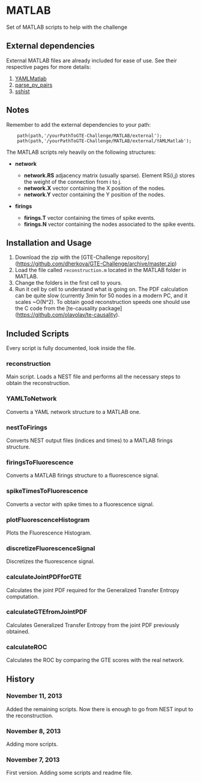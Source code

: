 # MATLAB
Set of MATLAB scripts to help with the challenge

## External dependencies
External MATLAB files are already included for ease of use. See their
respective pages for more details:

1. [YAMLMatlab](https://code.google.com/p/yamlmatlab/)
2. [parse_pv_pairs](http://www.mathworks.com/matlabcentral/fileexchange/9082-parsepvpairs)
3. [sshist](http://www.mathworks.com/matlabcentral/fileexchange/24913-histogram-binwidth-optimization)

## Notes
Remember to add the external dependencies to your path:

        path(path,'/yourPathToGTE-Challenge/MATLAB/external');
        path(path,'/yourPathToGTE-Challenge/MATLAB/external/YAMLMatlab');

The MATLAB scripts rely heavily on the following structures:

* **network**
  * **network.RS** adjacency matrix (usually sparse). Element RS(i,j) stores
    the weight of the connection from i to j.
  * **network.X** vector containing the X position of the nodes.
  * **network.Y** vector containing the Y position of the nodes.

* **firings**
  * **firings.T** vector containing the times of spike events.
  * **firings.N** vector containing the nodes associated to the spike
    events.

## Installation and Usage
1. Download the zip with the [GTE-Challenge repository] (https://github.com/dherkova/GTE-Challenge/archive/master.zip)
2. Load the file called `reconstruction.m` located in the MATLAB folder in MATLAB.
3. Change the folders in the first cell to yours.
4. Run it cell by cell to understand what is going on. The PDF
   calculation can be quite slow (currently 3min for 50 nodes in a
modern PC, and it scales ~O(N^2). To obtain good reconstruction speeds
one should use the C code from the [te-causality package] (https://github.com/olavolav/te-causality).

## Included Scripts
Every script is fully documented, look inside the file.

### reconstruction
Main script. Loads a NEST file and performs all the necessary steps to
obtain the reconstruction.

### YAMLToNetwork
Converts a YAML network structure to a MATLAB one.

### nestToFirings
Converts NEST output files (indices and times) to a MATLAB firings structure.

### firingsToFluorescence
Converts a MATLAB firings structure to a fluorescence signal.

### spikeTimesToFluorescence
Converts a vector with spike times to a fluorescence signal.

### plotFluorescenceHistogram
Plots the Fluorescence Histogram.

### discretizeFluorescenceSignal
Discretizes the fluorescence signal.

### calculateJointPDFforGTE
Calculates the joint PDF required for the Generalized Transfer Entropy
computation. 

### calculateGTEfromJointPDF 
Calculates Generalized Transfer Entropy from the joint PDF previously
obtained.

### calculateROC 
Calculates the ROC by comparing the GTE scores with the real network.

## History

### November 11, 2013

Added the remaining scripts. Now there is enough to go from NEST input to the reconstruction.

### November 8, 2013

Adding more scripts.

### November 7, 2013

First version. Adding some scripts and readme file.

